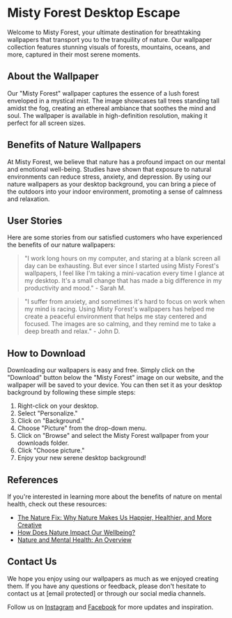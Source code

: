 <!--
Write me content for website with wallpaper which alt text is:

"A forest with a misty background"

The name/title of the page should not be 1:1 copy of the alt text but rather a real content of the website which is using this wallpaper.

- Use markdown format
- Start with the heading
- The content should look like a real website
- Include real sections like references, contact, user stories, etc. use things relevant to the page purpose.
- Feel free to use structure like headings, bullets, numbering, blockquotes, paragraphs, horizontal lines, etc.
- You can use formatting like bold or _italic_
- You can include UTF-8 emojis
- Links should be only #hash anchors (and you can refer to the document itself)
- Do not include images
-->

<!--font:Montserrat-->

# Misty Forest Desktop Escape

Welcome to Misty Forest, your ultimate destination for breathtaking wallpapers that transport you to the tranquility of nature. Our wallpaper collection features stunning visuals of forests, mountains, oceans, and more, captured in their most serene moments.

## About the Wallpaper

Our "Misty Forest" wallpaper captures the essence of a lush forest enveloped in a mystical mist. The image showcases tall trees standing tall amidst the fog, creating an ethereal ambiance that soothes the mind and soul. The wallpaper is available in high-definition resolution, making it perfect for all screen sizes.

## Benefits of Nature Wallpapers

At Misty Forest, we believe that nature has a profound impact on our mental and emotional well-being. Studies have shown that exposure to natural environments can reduce stress, anxiety, and depression. By using our nature wallpapers as your desktop background, you can bring a piece of the outdoors into your indoor environment, promoting a sense of calmness and relaxation.

## User Stories

Here are some stories from our satisfied customers who have experienced the benefits of our nature wallpapers:

> "I work long hours on my computer, and staring at a blank screen all day can be exhausting. But ever since I started using Misty Forest's wallpapers, I feel like I'm taking a mini-vacation every time I glance at my desktop. It's a small change that has made a big difference in my productivity and mood." - Sarah M.

> "I suffer from anxiety, and sometimes it's hard to focus on work when my mind is racing. Using Misty Forest's wallpapers has helped me create a peaceful environment that helps me stay centered and focused. The images are so calming, and they remind me to take a deep breath and relax." - John D.

## How to Download

Downloading our wallpapers is easy and free. Simply click on the "Download" button below the "Misty Forest" image on our website, and the wallpaper will be saved to your device. You can then set it as your desktop background by following these simple steps:

1. Right-click on your desktop.
2. Select "Personalize."
3. Click on "Background."
4. Choose "Picture" from the drop-down menu.
5. Click on "Browse" and select the Misty Forest wallpaper from your downloads folder.
6. Click "Choose picture."
7. Enjoy your new serene desktop background!

## References

If you're interested in learning more about the benefits of nature on mental health, check out these resources:

-   [The Nature Fix: Why Nature Makes Us Happier, Healthier, and More Creative](#)
-   [How Does Nature Impact Our Wellbeing?](#)
-   [Nature and Mental Health: An Overview](#)

## Contact Us

We hope you enjoy using our wallpapers as much as we enjoyed creating them. If you have any questions or feedback, please don't hesitate to contact us at [email protected] or through our social media channels.

Follow us on [Instagram](#) and [Facebook](#) for more updates and inspiration.
